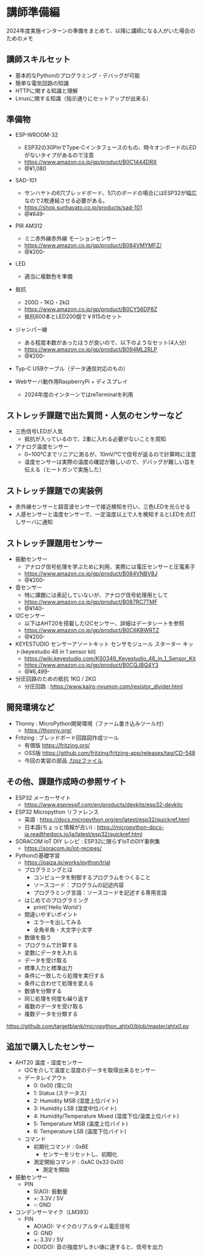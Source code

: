 # 講師準備編

2024年度実施インターンの準備をまとめて、以降に講師になる人がいた場合のためのメモ

## 講師スキルセット

- 基本的なPythonのプログラミング・デバッグが可能
- 簡単な電気回路の知識
- HTTPに関する知識と理解
- Linuxに関する知識（指示通りにセットアップが出来る）

## 準備物

- ESP-WROOM-32
  - ESP32の30PinでType-Cインタフェースのもの、時々オンボードのLEDがないタイプがあるので注意
  - https://www.amazon.co.jp/gp/product/B0C1444DRX
  - @¥1,080
- SAD-101
  - サンハヤトの6穴ブレッドボード、5穴のボードの場合にはESP32が幅広なので2枚連結させる必要がある。
  - https://shop.sunhayato.co.jp/products/sad-101
  - @¥649-
- PIR AM312
  - ミニ赤外線赤外線 モーションセンサー
  - https://www.amazon.co.jp/gp/product/B084VMYMFZ/
  - @¥200-
- LED
  - 適当に複数色を準備
- 抵抗
  - 200Ω・1KΩ・2kΩ
  - https://www.amazon.co.jp/gp/product/B0CY56DP8Z
  - 抵抗600本とLED200個で￥915のセット
- ジャンパー線
  - ある程度本数があったほうが良いので、以下のようなセット(4人分)
  - https://www.amazon.co.jp/gp/product/B094ML2RLP
  - @¥200-
- Typ-C USBケーブル（データ通信対応のもの）

- Webサーバ動作用RaspberryPi + ディスプレイ
  - 2024年度のインターンではreTerminalを利用

## ストレッチ課題で出た質問・人気のセンサーなど

- 三色信号LEDが人気
  - 抵抗が入っているので、2重に入れる必要がないことを周知
- アナログ温度センサー
  - 0~100℃までリニアに測るが、10mV/℃で信号が返るので計算時に注意
  - 温度センサーは実際の温度の確認が難しいので、デバッグが難しい旨を伝える（ヒートガンで実施した）

## ストレッチ課題での実装例

- 赤外線センサーと超音波センサーで接近検知を行い、三色LEDを光らせる
- 人感センサーと温度センサーで、一定温度以上で人を検知するとLEDを点灯しサーバに通知

## ストレッチ課題用センサー

- 振動センサー
  - アナログ信号処理を学ぶために利用、実際には電圧センサーと圧電素子
  - https://www.amazon.co.jp/gp/product/B084VNBV8J
  - @¥200-
- 音センサー
  - 特に課題には表記していないが、アナログ信号処理用として
  - https://www.amazon.co.jp/gp/product/B087RC7TMF
  - @¥140-
- I2Cセンサー
  - 以下はAHT20を搭載したI2Cセンサー、詳細はデータシートを参照
  - https://www.amazon.co.jp/gp/product/B0C6KBWRTZ
  - @¥200-
- KEYESTUDIO センサーアソートキット センサモジュール スターター キット(keyestudio 48 in 1 sensor kit)
  - https://wiki.keyestudio.com/KS0349_Keyestudio_48_in_1_Sensor_Kit
  - https://www.amazon.co.jp/gp/product/B0CQJBQ4Y3
  - @¥6,499-
- 分圧回路のための抵抗 1KΩ / 2KΩ
  - 分圧回路 : https://www.kairo-nyumon.com/resistor_divider.html

## 開発環境など

- Thonny : MicroPython開発環境（ファーム書き込みツール付）
  - https://thonny.org/ 
- Fritzing : ブレッドボード回路図作成ツール
  - 有償版 https://fritzing.org/
  - OSS版 https://github.com/fritzing/fritzing-app/releases/tag/CD-548
  - 今回の実習の部品 [.fzpzファイル](images/fritzing)
 
## その他、課題作成時の参照サイト

- ESP32 メーカーサイト
  - https://www.espressif.com/en/products/devkits/esp32-devkitc
- ESP32 Micropython リファレンス
  - 英語 : https://docs.micropython.org/en/latest/esp32/quickref.html
  - 日本語(ちょっと情報が古い) : https://micropython-docs-ja.readthedocs.io/ja/latest/esp32/quickref.html
- SORACOM IoT DIY レシピ : ESP32に限らずIoTのDIY事例集
  - https://soracom.jp/iot-recipes/
- Pythonの基礎学習
  - https://paiza.jp/works/python/trial
  - プログラミングとは
    - コンピュータを制御するプログラムをつくること
    - ソースコード：プログラムの記述内容
    - プログラミング言語：ソースコードを記述する専用言語
  - はじめてのプログラミング
    - print('Hello World')
  - 間違いやすいポイント
    - エラーを出してみる
    - 全角半角・大文字小文字
  - 数値を扱う
  - プログラムで計算する
  - 変数にデータを入れる
  - データを受け取る
  - 標準入力と標準出力
  - 条件に一致したら処理を実行する
  - 条件に合わせて処理を変える
  - 数値を分類する
  - 同じ処理を何度も繰り返す
  - 複数のデータを受け取る
  - 複数データを分類する

https://github.com/targetblank/micropython_ahtx0/blob/master/ahtx0.py

## 追加で購入したセンサー

- AHT20 温度・湿度センサー
  - I2Cを介して温度と湿度のデータを取得出来るセンサー
  - データレイアウト
    - 0: 0x00 (常に0)
    - 1: Status (ステータス)
    - 2: Humidity MSB (湿度上位バイト)
    - 3: Humidity LSB (湿度中位バイト)
    - 4: Humidity/Temperature Mixed (湿度下位/温度上位バイト)
    - 5: Temperature MSB (温度上位バイト)
    - 6: Temperature LSB (温度下位バイト)
  - コマンド
    - 初期化コマンド : 0xBE
      - センサーをリセットし、初期化
    - 測定開始コマンド : 0xAC 0x33 0x00
      - 測定を開始
- 振動センサー
  - PIN
    - S(AO): 振動量
    - +: 3.3V / 5V
    - -: GND
- コンデンサーマイク（LM393）
  - PIN
    - AO(AO): マイクのリアルタイム電圧信号
    - G: GND
    - +: 3.3V / 5V
    - DO(DO): 音の強度がしきい値に達すると、信号を出力
